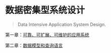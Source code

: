 # 数据密集型系统设计

> Data Intensive Application System Design.



第一章：[可靠、可扩展、可维护的应用系统](./1_data_system_basic.md)

第二章：[数据模型和查询语言](./2_data_model_query_language.md)